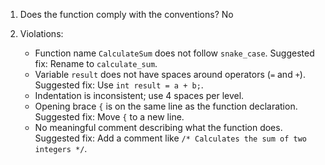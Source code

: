 1. Does the function comply with the conventions? No

2. Violations:
   - Function name `CalculateSum` does not follow `snake_case`. Suggested fix: Rename to `calculate_sum`.
   - Variable `result` does not have spaces around operators (`=` and `+`). Suggested fix: Use `int result = a + b;`.
   - Indentation is inconsistent; use 4 spaces per level.
   - Opening brace `{` is on the same line as the function declaration. Suggested fix: Move `{` to a new line.
   - No meaningful comment describing what the function does. Suggested fix: Add a comment like `/* Calculates the sum of two integers */`.